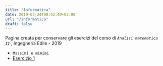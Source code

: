 ```yaml
---
title: "Informatica"
date: 2019-05-24T08:42:40+02:00
url: "/informatica"
draft: false
---
```


Pagina creata per conservare gli esercizi del corso di *`Analisi matematica II`* , Ingegneria Edile - 2019

* `Massimi e minimi`
* [Esercizio 1](/Max_Min1/)
